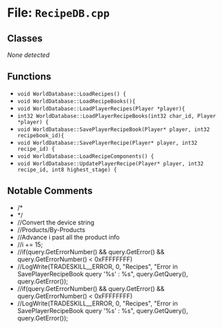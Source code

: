 # File: `RecipeDB.cpp`

## Classes

_None detected_

## Functions

- `void WorldDatabase::LoadRecipes() {`
- `void WorldDatabase::LoadRecipeBooks(){`
- `void WorldDatabase::LoadPlayerRecipes(Player *player){`
- `int32 WorldDatabase::LoadPlayerRecipeBooks(int32 char_id, Player *player) {`
- `void WorldDatabase::SavePlayerRecipeBook(Player* player, int32 recipebook_id){`
- `void WorldDatabase::SavePlayerRecipe(Player* player, int32 recipe_id) {`
- `void WorldDatabase::LoadRecipeComponents() {`
- `void WorldDatabase::UpdatePlayerRecipe(Player* player, int32 recipe_id, int8 highest_stage) {`

## Notable Comments

- /*
- */
- //Convert the device string
- //Products/By-Products
- //Advance i past all the product info
- //i += 15;
- //if(query.GetErrorNumber() && query.GetError() && query.GetErrorNumber() < 0xFFFFFFFF)
- //LogWrite(TRADESKILL__ERROR, 0, "Recipes", "Error in SavePlayerRecipeBook query '%s' : %s", query.GetQuery(), query.GetError());
- //if(query.GetErrorNumber() && query.GetError() && query.GetErrorNumber() < 0xFFFFFFFF)
- //LogWrite(TRADESKILL__ERROR, 0, "Recipes", "Error in SavePlayerRecipeBook query '%s' : %s", query.GetQuery(), query.GetError());
